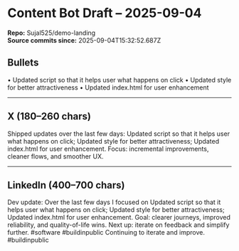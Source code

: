 # Content Bot Draft – 2025-09-04

**Repo:** Sujal525/demo-landing  
**Source commits since:** 2025-09-04T15:32:52.687Z

## Bullets
• Updated script so that it helps user what happens on click
• Updated style for better attractiveness
• Updated index.html for user enhancement

---

## X (180–260 chars)
Shipped updates over the last few days: Updated script so that it helps user what happens on click; Updated style for better attractiveness; Updated index.html for user enhancement. Focus: incremental improvements, cleaner flows, and smoother UX.

---

## LinkedIn (400–700 chars)
Dev update: Over the last few days I focused on Updated script so that it helps user what happens on click; Updated style for better attractiveness; Updated index.html for user enhancement. Goal: clearer journeys, improved reliability, and quality-of-life wins. Next up: iterate on feedback and simplify further. #software #buildinpublic Continuing to iterate and improve. #buildinpublic
